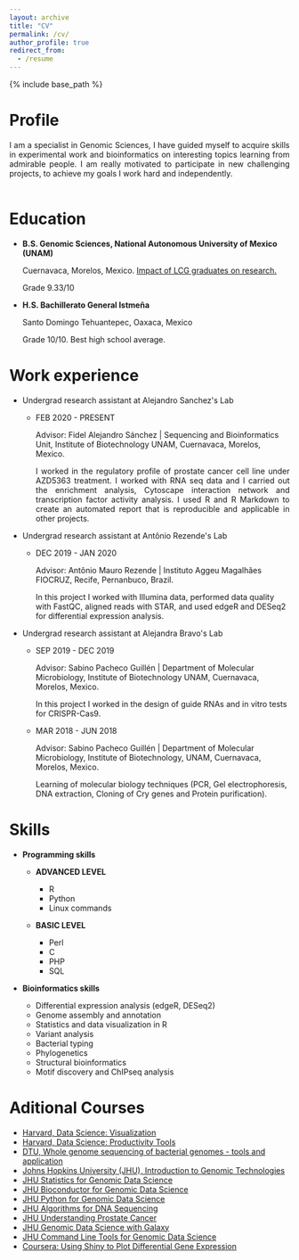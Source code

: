```yaml
---
layout: archive
title: "CV"
permalink: /cv/
author_profile: true
redirect_from:
  - /resume
---
```


{% include base_path %}

Profile
======
<div style="text-align: justify">
    I am a specialist in Genomic Sciences, I have guided myself to acquire skills in experimental work and bioinformatics on interesting topics learning from admirable people. I am really motivated to participate in new challenging projects, to achieve my goals I work hard and independently.
  
</div>
<br/>

Education
======

* **B.S. Genomic Sciences, National Autonomous University of Mexico (UNAM)**
  
  Cuernavaca, Morelos, Mexico. [Impact of LCG graduates on research.](https://twitter.com/areyesq/status/1166442693402038272)
  
  Grade 9.33/10 
* **H.S. Bachillerato General Istmeña** 
  
  Santo Domingo Tehuantepec, Oaxaca, Mexico 
  
  Grade 10/10. Best high school average. 
 
Work experience
======
* Undergrad research assistant at Alejandro Sanchez's Lab
  * FEB 2020 - PRESENT
   
     Advisor: Fidel Alejandro Sánchez \| Sequencing and Bioinformatics Unit, Institute of Biotechnology UNAM, Cuernavaca, Morelos, Mexico.
      <div style="text-align: justify">
     I worked in the regulatory profile of prostate cancer cell line under AZD5363 treatment. I worked with RNA seq data and I carried out the enrichment analysis, Cytoscape interaction network and transcription factor activity analysis. I used R and R Markdown to create an automated report that is reproducible and applicable in other projects.
      </div>
  
* Undergrad research assistant at Antônio Rezende's Lab

   * DEC 2019 - JAN 2020
  
     Advisor: Antônio Mauro Rezende \| Instituto Aggeu Magalhães FIOCRUZ, Recife, Pernanbuco, Brazil.
     
     In this project I worked with Illumina data, performed data quality with FastQC, aligned reads with STAR, and used edgeR and DESeq2 for differential expression analysis.
     
* Undergrad research assistant at Alejandra Bravo's Lab

  * SEP 2019 - DEC 2019

     Advisor: Sabino Pacheco Guillén \| Department of Molecular Microbiology, Institute of Biotechnology UNAM, Cuernavaca, Morelos, Mexico.
   
     In this project I worked in the design of guide RNAs and in vitro tests for CRISPR-Cas9.
 
  * MAR 2018 - JUN 2018
 
     Advisor: Sabino Pacheco Guillén \| Department of Molecular Microbiology, Institute of Biotechnology, UNAM, Cuernavaca, Morelos, Mexico.
  
     Learning of molecular biology techniques (PCR, Gel electrophoresis, DNA extraction, Cloning of Cry genes and Protein purification).
  
Skills
======
* **Programming skills**
  * **ADVANCED LEVEL**
 
    * R 
    * Python
    * Linux commands
    
  * **BASIC LEVEL**
 
    * Perl
    * C
    * PHP
    * SQL
    
* **Bioinformatics skills**

  * Differential expression analysis (edgeR, DESeq2)
  * Genome assembly and annotation
  * Statistics and data visualization in R
  * Variant analysis
  * Bacterial typing
  * Phylogenetics
  * Structural bioinformatics
  * Motif discovery and ChIPseq analysis
 
Aditional Courses
======

 * [Harvard, Data Science: Visualization](https://courses.edx.org/certificates/1da8f22ad9e24a82bae823bf9fe4631e)
 * [Harvard, Data Science: Productivity Tools](https://courses.edx.org/certificates/1c27fff66d6a4b70bb406982056f000b)
 * [DTU, Whole genome sequencing of bacterial genomes - tools and application](https://coursera.org/share/a2ff526c37ae4267b4457e92d12e2e1b)
 * [Johns Hopkins University (JHU), Introduction to Genomic Technologies](https://coursera.org/share/4ca5a3053d39276d24dfd6a739990c78)
 * [JHU Statistics for Genomic Data Science](https://coursera.org/share/08586f61788f2354cb906d2a432e439b)
 * [JHU Bioconductor for Genomic Data Science](https://coursera.org/share/152dc713f7ffd72c7e01247775595231)
 * [JHU Python for Genomic Data Science](https://coursera.org/share/44764401ce8ccef5d1c34eb5577e98bb)
 * [JHU Algorithms for DNA Sequencing](https://coursera.org/share/3c890e526f36ca039e6584188492eae3)
 * [JHU Understanding Prostate Cancer](https://coursera.org/share/11216a61c659c65c4c7da90a4cc1cb45)
 * [JHU Genomic Data Science with Galaxy](https://coursera.org/share/d583c92da41e2a2c195dd2e7d1874a8b)
 * [JHU Command Line Tools for Genomic Data Science](https://coursera.org/share/9a7c4b3a9844181603ad6801418502eb)
 * [Coursera: Using Shiny to Plot Differential Gene Expression](https://coursera.org/share/b3a1075a62f525cc45431abc12a21426)

<!--
Publications
======
  <ul>{% for post in site.publications %}
    {% include archive-single-cv.html %}
  {% endfor %}</ul> 
Teaching
======
  <ul>{% for post in site.teaching %}
    {% include archive-single-cv.html %}
  {% endfor %}</ul>
Service and leadership
======
* Currently signed in to 43 different slack teams
-->


